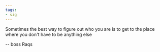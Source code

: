 ```yaml
---
tags:
- sig
---
```


Sometimes the best way to figure out who you are is to get to the place where you don't have to be anything else

-- boss Raqs